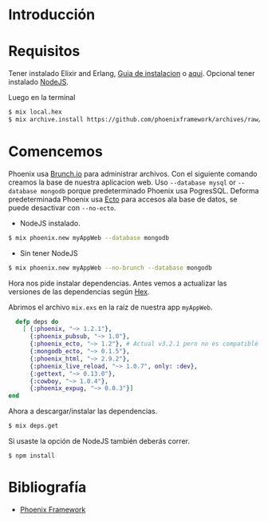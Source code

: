 # Introducción

# Requisitos
Tener instalado Elixir and Erlang, [Guia de instalacion](http://elixir-lang.org/install.html) o [aqui](https://github.com/MaraniMatias/elixir-hola-mundo).
Opcional tener instalado [NodeJS](https://nodejs.org/).

Luego en la terminal
```sh
$ mix local.hex
$ mix archive.install https://github.com/phoenixframework/archives/raw/master/phoenix_new.ez
```

# Comencemos
Phoenix usa [Brunch.io](http://brunch.io/) para administrar archivos.
Con el siguiente comando creamos la base de nuestra aplicacion web.
Uso `--database mysql` or `--database mongodb` porque predeterminado Phoenix usa PogresSQL.
Deforma predeterminada Phoenix usa [Ecto](http://www.phoenixframework.org/docs/ecto-models) para accesos ala base de datos, se puede desactivar con `--no-ecto`.

* NodeJS instalado.
```sh
$ mix phoenix.new myAppWeb --database mongodb
```
* Sin tener NodeJS
```sh
$ mix phoenix.new myAppWeb --no-brunch --database mongodb
```
Hora nos pide instalar dependencias.
Antes vemos a actualizar las versiones de las dependencias según [Hex](https://hex.pm/).

Abrimos el archivo `mix.exs` en la raíz de nuestra app `myAppWeb`.
```elixir
  defp deps do
    [ {:phoenix, "~> 1.2.1"},
      {:phoenix_pubsub, "~> 1.0"},
      {:phoenix_ecto, "~> 1.2"}, # Actual v3.2.1 pero no es compatible con  mongodb_ecto v0.1.5
      {:mongodb_ecto, "~> 0.1.5"},
      {:phoenix_html, "~> 2.9.2"},
      {:phoenix_live_reload, "~> 1.0.7", only: :dev},
      {:gettext, "~> 0.13.0"},
      {:cowboy, "~> 1.0.4"},
      {:phoenix_expug, "~> 0.0.3"}]
end
```
Ahora a descargar/instalar las dependencias.
```sh
$ mix deps.get
```
Si usaste la opción de NodeJS también deberás correr.
```
$ npm install
```

# Bibliografía
* [Phoenix Framework](http://www.phoenixframework.org)
